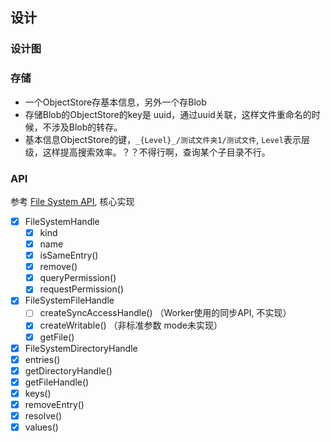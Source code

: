
## 设计


### 设计图


### 存储
*  一个ObjectStore存基本信息，另外一个存Blob
*  存储Blob的ObjectStore的key是 uuid，通过uuid关联，这样文件重命名的时候，不涉及Blob的转存。
*  基本信息ObjectStore的键，`_{Level}_/测试文件夹1/测试文件`, `Level`表示层级，这样提高搜索效率。？？不得行啊，查询某个子目录不行。
  

### API 
参考 [File System API](https://developer.mozilla.org/en-US/docs/Web/API/File_System_API), 核心实现

- [x] FileSystemHandle
  - [x] kind
  - [x] name
  - [x] isSameEntry()
  - [x] remove()
  - [x] queryPermission()
  - [x] requestPermission()
- [x] FileSystemFileHandle
  - [ ] createSyncAccessHandle() （Worker使用的同步API, 不实现）
  - [x] createWritable()         （非标准参数 mode未实现）
  - [x] getFile()
- [x]  FileSystemDirectoryHandle
  - [x] entries()
  - [x] getDirectoryHandle()
  - [x] getFileHandle()
  - [x] keys()
  - [x] removeEntry()
  - [x] resolve()
  - [x] values()
